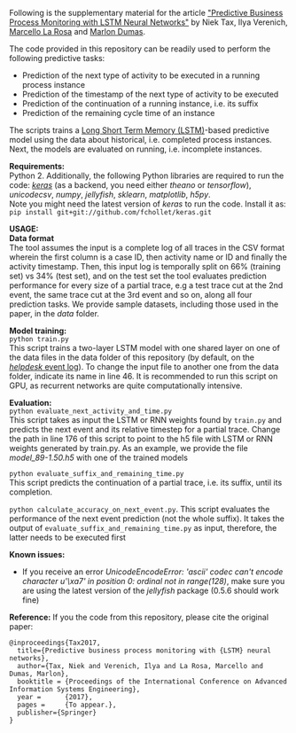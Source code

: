 Following is the supplementary material for the article ["Predictive Business Process Monitoring with
LSTM Neural Networks"](https://arxiv.org/abs/1612.02130) by Niek Tax, Ilya Verenich, [Marcello La Rosa](http://www.marcellolarosa.com/) and [Marlon Dumas](http://kodu.ut.ee/~dumas/).

The code provided in this repository can be readily used to perform the following predictive tasks:
* Prediction of the next type of activity to be executed in a running process instance
* Prediction of the timestamp of the next type of activity to be executed
* Prediction of the continuation of a running instance, i.e. its suffix
* Prediction of the remaining cycle time of an instance

The scripts trains a [Long Short Term Memory (LSTM)](http://colah.github.io/posts/2015-08-Understanding-LSTMs/)-based predictive model using the data about historical, i.e. completed process instances. Next, the models are evaluated on running, i.e. incomplete instances.

**Requirements:**   
Python 2. Additionally, the following Python libraries are required to run the code: [_keras_](https://keras.io/) (as a backend, you need either _theano_ or _tensorflow_), _unicodecsv_, _numpy_, _jellyfish_, _sklearn_, _matplotlib_, _h5py_.  
Note you might need the latest version of _keras_ to run the code. Install it as:    
`pip install git+git://github.com/fchollet/keras.git`

**USAGE:**  
**Data format**   
The tool assumes the input is a complete log of all traces in the CSV format wherein the first column is a case ID, then activity name or ID and finally the activity timestamp. Then, this input log is temporally split on 66% (training set) vs 34% (test set), and on the test set the tool evaluates prediction performance for every size of a partial trace, e.g a test trace cut at the 2nd event, the same trace cut at the 3rd event and so on, along all four prediction tasks. We provide sample datasets, including those used in the paper, in the _data_ folder.

**Model training:**   
`python train.py`    
This script trains a two-layer LSTM model with one shared layer on one of the data files in the data folder of this repository (by default, on the [_helpdesk_ event log](https://data.mendeley.com/datasets/39bp3vv62t/1)). To change the input file to another one from the data folder, indicate its name in line 46. It is recommended to run this script on GPU, as recurrent networks are quite computationally intensive. 

**Evaluation:**  
`python evaluate_next_activity_and_time.py`   
This script takes as input the LSTM or RNN weights found by `train.py` and predicts the next event and its relative timestep for a partial trace. Change the path in line 176 of this script to point to the h5 file with LSTM or RNN weights generated by train.py. As an example, we provide the file _model_89-1.50.h5_ with one of the trained models

`python evaluate_suffix_and_remaining_time.py`   
This script predicts the continuation of a partial trace, i.e. its suffix, until its completion.

`python calculate_accuracy_on_next_event.py`.
This script evaluates the performance of the next event prediction (not the whole suffix). It takes the output of `evaluate_suffix_and_remaining_time.py` as input, therefore, the latter needs to be executed first

**Known issues:**
* If you receive an error _UnicodeEncodeError: 'ascii' codec can't encode character u'\xa7' in position 0: ordinal not in range(128)_, make sure you are using the latest version of the _jellyfish_ package (0.5.6 should work fine)

**Reference:**
If you the code from this repository, please cite the original paper:
```
@inproceedings{Tax2017,
  title={Predictive business process monitoring with {LSTM} neural networks},
  author={Tax, Niek and Verenich, Ilya and La Rosa, Marcello and Dumas, Marlon},
  booktitle = {Proceedings of the International Conference on Advanced Information Systems Engineering},
  year = 	  {2017},
  pages = 	  {To appear.},
  publisher={Springer}
}
```
